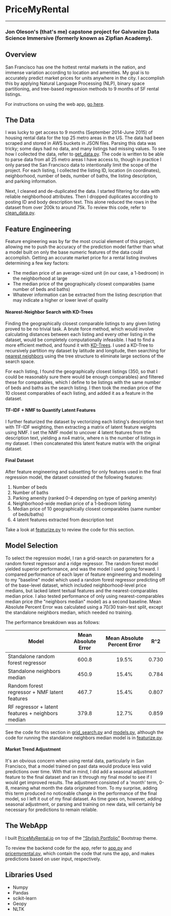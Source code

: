 # PriceMyRental
***

### Jon Oleson's (that's me) capstone project for Galvanize Data Science Immersive (formerly known as Zipfian Academy). 

## Overview

San Francisco has one the hottest rental markets in the nation, and immense variation according to location and amenities. My goal is to accurately predict market prices for units anywhere in the city. I accomplish this by applying Natural Language Processing (NLP), binary space partitioning, and tree-based regression methods to 9 months of SF rental listings. 

For instructions on using the web app, [go here](../tree/master/webapp).

## The Data

I was lucky to get access to 9 months (September 2014-June 2015) of housing rental data for the top 25 metro areas in the US. The data had been scraped and stored in AWS buckets in JSON files. Parsing this data was tricky; some days had no data, and many listings had missing values. To see how I collected the data, refer to [get_data.py](https://github.com/jonoleson/PriceMyRental/blob/master/code/get_data.py). The code is written to be able to parse data from all 25 metro areas I have access to, though in practice I only parsed the San Francisco data to intentionally limit the scope of the project. For each listing, I collected the listing ID, location (in coordinates), neighborhood, number of beds, number of baths, the listing description, and parking information.

Next, I cleaned and de-duplicated the data. I started filtering for data with reliable neighborhood attributes. Then I dropped duplicates according to posting ID and body description text. This alone reduced the rows in the dataset from over 200k to around 75k. To review this code, refer to [clean_data.py](https://github.com/jonoleson/PriceMyRental/blob/master/code/clean_data.py). 

## Feature Engineering 

Feature engineering was by far the most crucial element of this project, allowing me to push the accuracy of the prediction model farther than what a model built on only the base numeric features of the data could accomplish. Getting an accurate market price for a rental listing involves determining a few key factors: 

* The median price of an average-sized unit (in our case, a 1-bedroom) in the neighborhood at large 
* The median price of the geographically closest comparables (same number of beds and baths) 
* Whatever information can be extracted from the listing description that may indicate a higher or lower level of quality 

#### Nearest-Neighbor Search with KD-Trees
Finding the geographically closest comparable listings to any given listing proved to be no trivial task. A brute force method, which would involve calculating distances between each listing and every other listing in the dataset, would be completely computationally infeasible. I had to find a more efficient method, and found it with [KD-Trees](https://www.youtube.com/watch?v=TLxWtXEbtFE). I used a KD-Tree to recursively partition my dataset by latitude and longitude, then searching for [nearest neighbors](https://en.wikipedia.org/wiki/K-d_tree#Nearest_neighbour_search) using the tree structure to eliminate large sections of the search space. 

For each listing, I found the geographically closest listings (350, so that I could be reasonably sure there would be enough comparables) and filtered these for comparables, which I define to be listings with the same number of beds and baths as the search listing. I then took the median price of the 10 closest comparables of each listing, and added it as a feature in the dataset. 

#### TF-IDF + NMF to Quantify Latent Features
I further featurized the dataset by vectorizing each listing's description text with TF-IDF weighting, then extracting a matrix of latent feature weights using NMF. I set the NMF model to uncover 4 latent features from the description text, yielding a nx4 matrix, where n is the number of listings in my dataset. I then concatenated this latent feature matrix with the original dataset.  

#### Final Dataset
After feature engineering and subsetting for only features used in the final regression model, the dataset consisted of the following features:

1. Number of beds
2. Number of baths
3. Parking amenity (ranked 0-4 depending on type of parking amenity)
4. Neighborhood-wide median price of a 1-bedroom listing
5. Median price of 10 geographically closest comparables (same number of beds/baths)
6. 4 latent features extracted from description text

Take a look at [featurize.py](https://github.com/jonoleson/PriceMyRental/blob/master/code/featurize.py) to review the code for this section. 

## Model Selection

To select the regression model, I ran a grid-search on parameters for a random forest regressor and a ridge regressor. The random forest model yielded superior performance, and was the model I used going forward. I compared performance of each layer of feature engineering and modeling to my "baseline" model which used a random forest regressor predicting off of the base-level dataset, which included neighborhood-level price medians, but lacked latent textual features and the nearest-comparables median price. I also tested performance of only using nearest-comparables median price (the "neighbors median" model) as a second baseline. Mean Absolute Percent Error  was calculated using a 70/30 train-test split, except the standalone neighbors median, which needed no training.

The performance breakdown was as follows:

| Model        |  Mean Absolute Error  |Mean Absolute Percent Error    | R^2 |
| ------------- |:---------------------:|:---------------------------:|:-----:|
| Standalone random forest regressor|   600.8  | 19.5% | 0.730 |
| Standalone neighbors median|    450.9  | 15.4% |  0.784    |
| Random forest regressor + NMF latent features| 467.7| 15.4% |   0.807    |
| RF regressor + latent features + neighbors median| 379.8|  12.7% |  0.859    |

See the code for this section in [grid_search.py](https://github.com/jonoleson/PriceMyRental/blob/master/code/grid_search.py) and [models.py](https://github.com/jonoleson/PriceMyRental/blob/master/code/models.py), although the code for running the standalone neighbors median model is in [featurize.py](https://github.com/jonoleson/PriceMyRental/blob/master/code/featurize.py). 

#### Market Trend Adjustment
It's an obvious concern when using rental data, particularly in San Francisco, that a model trained on past data would produce less valid predictions over time. With that in mind, I did add a seasonal adjustment feature to the final dataset and ran it through my final model to see if I would get improved results. The adjustment consisted of a 'month' term, 0-8, meaning what month the data originated from. To my surprise, adding this term produced no noticeable change in the performance of the final model, so I left it out of my final dataset. As time goes on, however, adding seasonal adjustment, or parsing and training on new data, will certainly be necessary for predictions to remain reliable. 

## The WebApp

I built [PriceMyRental.io](http://pricemyrental.io) on top of the ["Stylish Portfolio"](http://startbootstrap.com/template-overviews/stylish-portfolio/) Bootstrap theme. 

To review the backend code for the app, refer to [app.py](https://github.com/jonoleson/PriceMyRental/blob/master/webapp/app.py) and [pricemyrental.py](https://github.com/jonoleson/PriceMyRental/blob/master/webapp/pricemyrental.py), which contain the code that runs the app, and makes predictions based on user input, respectively. 

## Libraries Used

* Numpy
* Pandas
* scikit-learn
* Geopy
* NLTK
